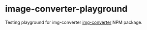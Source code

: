 # image-converter-playground

Testing playground for img-converter [img-converter](https://www.npmjs.com/package/img-converter) NPM package.

